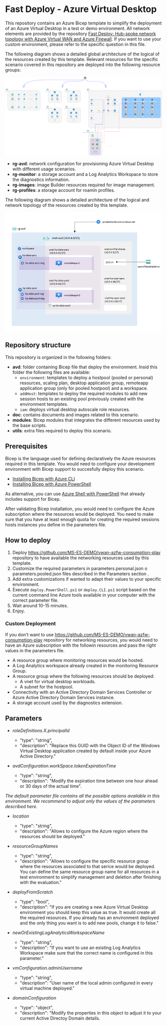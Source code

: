 # Fast Deploy - Azure Virtual Desktop

This repository contains an Azure Bicep template to simplify the deployment of an Azure Virtual Desktop in a test or demo environment. All network elements are provided by the repository [Fast Deploy: Hub-spoke network topology with Azure Virtual WAN and Azure Firewall](https://github.com/MS-ES-DEMO/vwan-azfw-consumption-play). If you want to use your custom environment, please refer to the specific question in this file.

The following diagram shows a detailed global architecture of the logical of the resources created by this template. Relevant resources for the specific scenario covered in this repository are deployed into the following resource groups:

![Global architecture](/doc/images/general-deployment.png)

- **rg-avd**: network configuration for provisioning Azure Virtual Desktop with different usage scenarios.
- **rg-monitor**: a storage account and a Log Analytics Workspace to store the diagnostics information.
- **rg-images**: image Builder resources required for image management.
- **rg-profiles**: a storage account for roamin profiles.

The following diagram shows a detailed architecture of the logical and network topology of the resources created by this template.

![Logical architecture](/doc/images/logical-network-diagram.png)

## Repository structure

This repository is organized in the following folders:

- **avd**: folder containing Bicep file that deploy the environment. Insid this folder the following files are available:
  - `environment`: templates to deploy a hostpool (pooled or personal) resources, scaling plan, desktop application group, remoteapp application group (only for pooled hostpool) and a workspace.
  - `addHost`: templates to deploy the required modules to add new session hosts to an existing pool previously created with the environment templates.
  - `iam`: deploys virtual desktop autoscale role resources.
- **doc**: contains documents and images related to this scenario.
- **modules**: Bicep modules that integrates the different resources used by the base scripts.
- **utils**: extra files required to deploy this scenario.

## Prerequisites

Bicep is the language used for defining declaratively the Azure resources required in this template. You would need to configure your development environment with Bicep support to succesfully deploy this scenario.

- [Installing Bicep with Azure CLI](https://docs.microsoft.com/en-us/azure/azure-resource-manager/bicep/install#azure-cli)
- [Installing Bicep with Azure PowerShell](https://docs.microsoft.com/en-us/azure/azure-resource-manager/bicep/install#azure-powershell)

As alternative, you can use [Azure Shell with PowerShell](https://ms.portal.azure.com/#cloudshell/) that already includes support for Bicep.

After validating Bicep installation, you would need to configure the Azure subscription where the resources would be deployed. You need to make sure that you have at least enough quota for creating the required sessions hosts instances you define in the parameters file.

## How to deploy

1. Deploy <https://github.com/MS-ES-DEMO/vwan-azfw-consumption-play> repository to have available the networking resources used by this template.
2. Customize the required parameters in parameters.personal.json o parameters.pooled.json files described in the Parameters section .
3. Add extra customizations if wanted to adapt their values to your specific environment.
4. Execute `deploy.PowerShell.ps1` or `deploy.CLI.ps1` script based on the current command line Azure tools available in your computer with the correct parameter file.
5. Wait around 10-15 minutes.
6. Enjoy.

### Custom Deployment

If you don't want to use <https://github.com/MS-ES-DEMO/vwan-azfw-consumption-play> repository for networking resources, you would need to have an Azure subscription with the followin resources and pass the right values in the parameters file.

- A resource group where monitoring resources would be hosted.
- A Log Analytics workspace already created in the monitoring Resource Group.
- A resource group where the following resources should be deployed:
  - A vnet for virtual desktop workloads.
  - A subnet for the hostpool.
- Connectivity with an Active Directory Domain Services Controller or Azure Active Directory Domain Services instance.
- A storage account used by the diagnostics extension.

## Parameters

- *roleDefinitions.X.principalId*
  - "type": "string",
  - "description": "Replace this GUID with the Object ID of the Windows Virtual Desktop application created by default inside your Azure Active Directory."

- *avdConfiguration.workSpace.tokenExpirationTime*
  - "type": "string",
  - "description": "Modify the expiration time between one hour ahead or 30 days of the actual time".

*The default parameter file contains all the possible options available in this environment. We recommend to adjust only the values of the parameters described here.*

- *location*
  - "type": "string",
  - "description": "Allows to configure the Azure region where the resources should be deployed."

- *resourceGroupNames*
  - "type": "string",
  - "description": "Allows to configure the specific resource group where the resources associated to that serice would be deployed. You can define the same resource group name for all resources in a test environment to simplify management and deletion after finishing with the evaluation."

- *deployFromScratch*
  - "type": "bool",
  - "description": "If you are creating a new Azure Virtual Desktop environment you should keep this value as true. It would create all the required resources. If you already has an environment deployed and the only thing you want is to add new pools, change it to false."

- *newOrExistingLogAnalyticsWorkspaceName*
  - "type": "string",
  - "description": "If you want to use an existing Log Analytics Workspace make sure that the correct name is configured in this parameter."
  
- *vmConfiguration.adminUsername*
  - "type": "string",
  - "description": "User name of the local admin configured in every virtual machine deployed."

- *domainConfiguration*
  - "type": "object",
  - "description": "Modify the properties in this object to adjust it to your current Active Directoy Domain details.
